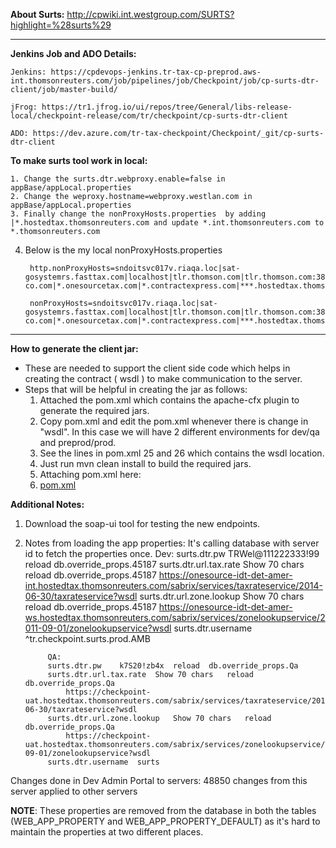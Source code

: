 **About Surts:**
http://cpwiki.int.westgroup.com/SURTS?highlight=%28surts%29

---------------------------------------------------------------------------------------------------------------------------------------------------------------------------------------------------------------------------------------------------------------------------------

**Jenkins Job and ADO Details:**

	Jenkins: https://cpdevops-jenkins.tr-tax-cp-preprod.aws-int.thomsonreuters.com/job/pipelines/job/Checkpoint/job/cp-surts-dtr-client/job/master-build/

	jFrog: https://tr1.jfrog.io/ui/repos/tree/General/libs-release-local/checkpoint-release/com/tr/checkpoint/cp-surts-dtr-client

	ADO: https://dev.azure.com/tr-tax-checkpoint/Checkpoint/_git/cp-surts-dtr-client

**To make surts tool work in local:**

	1. Change the surts.dtr.webproxy.enable=false in appBase/appLocal.properties
	2. Change the weproxy.hostname=webproxy.westlan.com in appBase/appLocal.properties
	3. Finally change the nonProxyHosts.properties  by adding |*.hostedtax.thomsonreuters.com and update *.int.thomsonreuters.com to *.thomsonreuters.com

4. Below is the my local nonProxyHosts.properties
		

		http.nonProxyHosts=sndoitsvc017v.riaqa.loc|sat-gosystemrs.fasttax.com|localhost|tlr.thomson.com|tlr.thomson.com:389|mgmt.tlrg.com|mgmt.tlrg.com:389|*.ecomqc.tlr.com|*.ecom.tlrg.com|*.tlr.thomson.com|*.westgroup.com|***thomsonreuters.com**|cpadmin*.thomsonreuters.com|*.int.westgroup.com|*.westlan.com|*.taxpartners.com|*.westlaw.com|*.bit-co.com|*.onesourcetax.com|*.contractexpress.com|***.hostedtax.thomsonreuters.com**
		
		nonProxyHosts=sndoitsvc017v.riaqa.loc|sat-gosystemrs.fasttax.com|localhost|tlr.thomson.com|tlr.thomson.com:389|mgmt.tlrg.com|mgmt.tlrg.com:389|*.ecomqc.tlr.com|*.ecom.tlrg.com|*.tlr.thomson.com|*.westgroup.com|***thomsonreuters.com**|cpadmin*.thomsonreuters.com|*.int.westgroup.com|*.westlan.com|*.taxpartners.com|*.westlaw.com|*.bit-co.com|*.onesourcetax.com|*.contractexpress.com|***.hostedtax.thomsonreuters.com**

		
---------------------------------------------------------------------------------------------------------------------------------------------------------------------------------------------------------------------------------------------------------------------------------


**How to generate the client jar:**

- These are needed to support the client side code which helps in creating the contract ( wsdl ) to make communication to the server.
- Steps that will be helpful in creating the jar as follows:
	1. Attached the pom.xml which contains the apache-cfx plugin to generate the required jars.
	2. Copy pom.xml and edit the pom.xml whenever there is change in "wsdl". In this case we will have 2 different environments for dev/qa and preprod/prod. 
	3. See the lines in pom.xml 25 and 26 which contains the wsdl location.
	4. Just run mvn clean install to build the required jars.
	5. Attaching pom.xml here: 
	6. [pom.xml](/.attachments/pom-54f3adfb-ef09-4d19-ac83-0717d9bd99e8.xml)
	

**Additional Notes:**
1. Download the soap-ui tool for testing the new endpoints.
		
	
2. Notes from loading the app properties:
		It's calling database with server id to fetch the properties once.
			Dev: 
			surts.dtr.pw	TRWel@111222333!99	reload	db.override_props.45187
			surts.dtr.url.tax.rate	Show 70 chars	reload	db.override_props.45187
				https://onesource-idt-det-amer-int.hostedtax.thomsonreuters.com/sabrix/services/taxrateservice/2014-06-30/taxrateservice?wsdl
			surts.dtr.url.zone.lookup	Show 70 chars	reload	db.override_props.45187
				https://onesource-idt-det-amer-ws.hostedtax.thomsonreuters.com/sabrix/services/zonelookupservice/2011-09-01/zonelookupservice?wsdl
			surts.dtr.username	^tr.checkpoint.surts.prod.AMB		
			
			QA:
			surts.dtr.pw	k7S20!zb4x	reload	db.override_props.Qa
			surts.dtr.url.tax.rate	Show 70 chars	reload	db.override_props.Qa
				https://checkpoint-uat.hostedtax.thomsonreuters.com/sabrix/services/taxrateservice/2014-06-30/taxrateservice?wsdl
			surts.dtr.url.zone.lookup	Show 70 chars	reload	db.override_props.Qa
				https://checkpoint-uat.hostedtax.thomsonreuters.com/sabrix/services/zonelookupservice/2011-09-01/zonelookupservice?wsdl
			surts.dtr.username	surts	 	 
		
Changes done in Dev Admin Portal to servers:
			48850 changes from this server applied to other servers

**NOTE**: These properties are removed from the database in both the tables (WEB_APP_PROPERTY and WEB_APP_PROPERTY_DEFAULT) as it's hard to maintain the properties at two different places.
